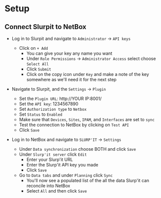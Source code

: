 # Setup

## Connect Slurpit to NetBox

- Log in to Slurpit and navigate to `Administrator` -> `API keys`
  - Click on `+ Add`
    - You can give your key any name you want
    - Under `Role Permissions` -> `Administrator Access` select choose `Select All`
    - Click `Submit`
    - Click on the copy icon under `Key` and make a note of the key somewhere as we'll need it for the next step

- Navigate to Slurpit, and the `Settings` -> `Plugin`
  - Set the `Plugin URL`: http://YOUR IP:8001/
  - Set the `API key`: 1234567890
  - Set `Authorization type` to `Netbox`
  - Set `Status` to `Enabled`
  - Make sure that `Devices`, `Sites`, `IPAM`, and `Interfaces` are set to `sync`
  - Test the connection to NetBox by clicking on `Test API`
  - Click `Save`

- Log in to NetBox and navigate to `SLURP'IT` -> `Settings`
  - Under `Data synchronization` choose BOTH and click `Save`
  - Under `Slurp'it server` click `Edit`
    - Enter your Slurp'it URL
    - Enter the Slurp'it API key you made
    - Click `Save`
  - Go to `Data tabs` and under `Planning` click `Sync`
    - You'll now see a populated list of the all the data Slurp'it can reconcile into NetBox
    - Select `All` and then click `Save`
